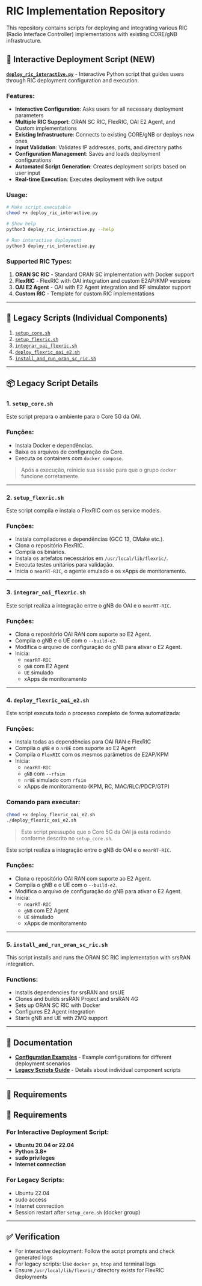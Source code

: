 
# RIC Implementation Repository

This repository contains scripts for deploying and integrating various RIC (Radio Interface Controller) implementations with existing CORE/gNB infrastructure.

## 🚀 Interactive Deployment Script (NEW)

**[`deploy_ric_interactive.py`](./deploy_ric_interactive.py)** - Interactive Python script that guides users through RIC deployment configuration and execution.

### Features:
- **Interactive Configuration**: Asks users for all necessary deployment parameters
- **Multiple RIC Support**: ORAN SC RIC, FlexRIC, OAI E2 Agent, and Custom implementations
- **Existing Infrastructure**: Connects to existing CORE/gNB or deploys new ones
- **Input Validation**: Validates IP addresses, ports, and directory paths
- **Configuration Management**: Saves and loads deployment configurations
- **Automated Script Generation**: Creates deployment scripts based on user input
- **Real-time Execution**: Executes deployment with live output

### Usage:
```bash
# Make script executable
chmod +x deploy_ric_interactive.py

# Show help
python3 deploy_ric_interactive.py --help

# Run interactive deployment
python3 deploy_ric_interactive.py
```

### Supported RIC Types:
1. **ORAN SC RIC** - Standard ORAN SC implementation with Docker support
2. **FlexRIC** - FlexRIC with OAI integration and custom E2AP/KMP versions
3. **OAI E2 Agent** - OAI with E2 Agent integration and RF simulator support
4. **Custom RIC** - Template for custom RIC implementations

---

## 📜 Legacy Scripts (Individual Components)

1. [`setup_core.sh`](./setup_core.sh)
2. [`setup_flexric.sh`](./setup_flexric.sh)
3. [`integrar_oai_flexric.sh`](./integrar_oai_flexric.sh)
4. [`deploy_flexric_oai_e2.sh`](./deploy_flexric_oai_e2.sh)
5. [`install_and_run_oran_sc_ric.sh`](./install_and_run_oran_sc_ric.sh)

---

## 📦 Legacy Script Details

### 1. `setup_core.sh`

Este script prepara o ambiente para o Core 5G da OAI.

### Funções:
- Instala Docker e dependências.
- Baixa os arquivos de configuração do Core.
- Executa os containers com `docker compose`.

> Após a execução, reinicie sua sessão para que o grupo `docker` funcione corretamente.

---

### 2. `setup_flexric.sh`

Este script compila e instala o FlexRIC com os service models.

### Funções:
- Instala compiladores e dependências (GCC 13, CMake etc.).
- Clona o repositório FlexRIC.
- Compila os binários.
- Instala os artefatos necessários em `/usr/local/lib/flexric/`.
- Executa testes unitários para validação.
- Inicia o `nearRT-RIC`, o agente emulado e os xApps de monitoramento.

---

### 3. `integrar_oai_flexric.sh`

Este script realiza a integração entre o gNB do OAI e o `nearRT-RIC`.

### Funções:
- Clona o repositório OAI RAN com suporte ao E2 Agent.
- Compila o gNB e o UE com o `--build-e2`.
- Modifica o arquivo de configuração do gNB para ativar o E2 Agent.
- Inicia:
  - `nearRT-RIC`
  - `gNB` com E2 Agent
  - `UE` simulado
  - xApps de monitoramento

---


### 4. `deploy_flexric_oai_e2.sh`

Este script executa todo o processo completo de forma automatizada:

### Funções:
- Instala todas as dependências para OAI RAN e FlexRIC
- Compila o `gNB` e o `nrUE` com suporte ao E2 Agent
- Compila o `FlexRIC` com os mesmos parâmetros de E2AP/KPM
- Inicia:
  - `nearRT-RIC`
  - `gNB` com `--rfsim`
  - `nrUE` simulado com `rfsim`
  - xApps de monitoramento (KPM, RC, MAC/RLC/PDCP/GTP)

### Comando para executar:
```bash
chmod +x deploy_flexric_oai_e2.sh
./deploy_flexric_oai_e2.sh
```

> Este script pressupõe que o Core 5G da OAI já está rodando conforme descrito no `setup_core.sh`.


Este script realiza a integração entre o gNB do OAI e o `nearRT-RIC`.

### Funções:
- Clona o repositório OAI RAN com suporte ao E2 Agent.
- Compila o gNB e o UE com o `--build-e2`.
- Modifica o arquivo de configuração do gNB para ativar o E2 Agent.
- Inicia:
  - `nearRT-RIC`
  - `gNB` com E2 Agent
  - `UE` simulado
  - xApps de monitoramento

---

### 5. `install_and_run_oran_sc_ric.sh`

This script installs and runs the ORAN SC RIC implementation with srsRAN integration.

### Functions:
- Installs dependencies for srsRAN and srsUE
- Clones and builds srsRAN Project and srsRAN 4G
- Sets up ORAN SC RIC with Docker
- Configures E2 Agent integration
- Starts gNB and UE with ZMQ support

---

## 📖 Documentation

- **[Configuration Examples](./CONFIG_EXAMPLES.md)** - Example configurations for different deployment scenarios
- **[Legacy Scripts Guide](./README.md#legacy-script-details)** - Details about individual component scripts

---

## 📌 Requirements

## 📌 Requirements

### For Interactive Deployment Script:
- **Ubuntu 20.04 or 22.04**
- **Python 3.8+**
- **sudo privileges**
- **Internet connection**

### For Legacy Scripts:
- Ubuntu 22.04
- sudo access
- Internet connection
- Session restart after `setup_core.sh` (docker group)

---

## ✅ Verification

- For interactive deployment: Follow the script prompts and check generated logs
- For legacy scripts: Use `docker ps`, `htop` and terminal logs
- Ensure `/usr/local/lib/flexric/` directory exists for FlexRIC deployments
